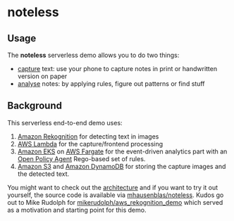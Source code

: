 # noteless

## Usage

The **noteless** serverless demo allows you to do two things:

- [capture](capture/) text: use your phone to capture notes in print or handwritten version on paper
- [analyse](notes/) notes: by applying rules, figure out patterns or find stuff

## Background

This serverless end-to-end demo uses:

1. [Amazon Rekognition](https://aws.amazon.com/rekognition/) for detecting text in images
2. [AWS Lambda](https://aws.amazon.com/lambda/) for the capture/frontend processing
3. [Amazon EKS](https://aws.amazon.com/eks/) on [AWS Fargate](https://aws.amazon.com/fargate/) for the event-driven analytics part with an [Open Policy Agent](https://www.openpolicyagent.org/) Rego-based set of rules.
4. [Amazon S3](https://aws.amazon.com/s3/) and [Amazon DynamoDB](https://aws.amazon.com/dynamodb/) for storing the capture images and the detected text.

You might want to check out the [architecture](https://mhausenblas.info/noteless/docs/design.pdf) and if you want to try it out yourself, 
the source code is available via [mhausenblas/noteless](https://github.com/mhausenblas/noteless). Kudos go out to Mike Rudolph for [mikerudolph/aws_rekognition_demo](https://github.com/mikerudolph/aws_rekognition_demo) which
served as a motivation and starting point for this demo.
